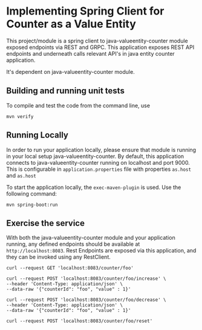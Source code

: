 # Implementing Spring Client for Counter as a Value Entity

This project/module is a spring client to java-valueentity-counter module exposed endpoints via REST and GRPC.
This application exposes REST API endpoints and underneath calls relevant API's in java entity counter application.


It's dependent on java-valueentity-counter module.


## Building and running unit tests

To compile and test the code from the command line, use

```shell
mvn verify
```

## Running Locally

In order to run your application locally, please ensure that module is running in your local setup java-valueentity-counter.
By default, this application connects to java-valueentity-counter running on localhost and port 9000. This is configurable in
``application.properties`` file with properties ``as.host`` and ``as.host``

To start the application locally, the `exec-maven-plugin` is used. Use the following command:

```
mvn spring-boot:run
```

## Exercise the service

With both the java-valueentity-counter module and your application running, any defined endpoints should be available at `http://localhost:8083`.
Rest Endpoints are exposed via this application, and they can be invoked using any RestClient.
```shell
curl --request GET 'localhost:8083/counter/foo'
```
```shell
curl --request POST 'localhost:8083/counter/foo/increase' \
--header 'Content-Type: application/json' \
--data-raw '{"counterId": "foo", "value" : 1}'
```
```shell
curl --request POST 'localhost:8083/counter/foo/decrease' \
--header 'Content-Type: application/json' \
--data-raw '{"counterId": "foo", "value" : 1}'
```

```shell
curl --request POST 'localhost:8083/counter/foo/reset'
```
